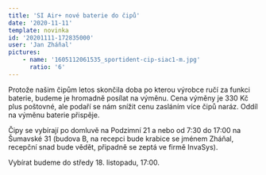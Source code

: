 ```yaml
---
title: 'SI Air+ nové baterie do čipů'
date: '2020-11-11'
template: novinka
id: '20201111-172835000'
user: 'Jan Zháňal'
pictures:
    - name: '1605112061535_sportident-cip-siac1-m.jpg'
      ratio: '6'
---
```

Protože našim čipům letos skončila doba po kterou výrobce ručí za funkci baterie, budeme je hromadně posílat na výměnu. Cena výměny je 330 Kč plus poštovné, ale podaří se nám snížit cenu zasláním více čipů naráz. Oddíl na výměnu baterie přispěje.

Čipy se vybírají po domluvě na Podzimní 21 a nebo od 7:30 do 17:00 na Šumavské 31 (budova B, na recepci bude krabice se jménem Zháňal, recepční snad bude vědět, připadně se zeptá ve firmě InvaSys).

Vybírat budeme do středy 18. listopadu, 17:00.
